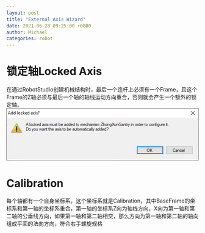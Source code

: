 ```yaml
---
layout: post
title: "External Axis Wizard"
date: 2021-06-28 09:25:00 +0800
author: Michael
categories: robot
---
```


# 锁定轴Locked Axis
在通过RobotStudio创建机械结构时，最后一个连杆上必须有一个Frame，且这个Frame的Z轴必须与最后一个轴的轴线运动方向重合，否则就会产生一个额外的锁定轴。  
![日志文件夹](/assets/robot/LockedAxis.png)

# Calibration
每个轴都有一个自身坐标系，这个坐标系就是Calibration，其中BaseFrame的坐标系和第一轴的坐标系重合，第一轴的坐标系Z向为轴线方向，X向为第一轴和第二轴的公垂线方向，如果第一轴和第二轴相交，那么方向为第一轴和第二轴的轴向组成平面的法向方向，符合右手螺旋规格